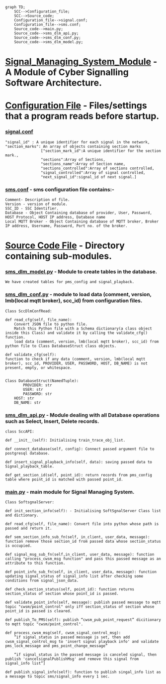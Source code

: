 ```mermaid
graph TD;
    SCC-->Configuration_file;
    SCC-->Source_code;
    Configuration_file-->signal.conf;
    Configuration_file-->sms.conf;
    Source_code-->main.py;
    Source_code-->sms_dlm_api.py;
    Source_code-->sms_dlm_conf.py;
    Source_code-->sms_dlm_model.py;
```
# [Signal_Managing_System_Module](https://github.com/paragnema1/Signal_Managing_System_Module) - A Module of Cyber Signalling Software Architecture.

# [Configuration File](https://github.com/paragnema1/Siding_Control_Centre_Module/tree/main/Configuration_Files) - Files/settings that a program reads before startup.

### [signal.conf](https://github.com/paragnema1/Siding_Control_Centre_Module/blob/main/Configuration_Files/scc.conf) 
    "signal_id" : A unique identifier for each signal in the network,
    "section_marks": An array of objects containing section marks
                    ["section_mark_id":A unique identifier for the section mark.,
                    "sections":Array of Sections,
                    "sections_name":Array of Section name,
                    "sections_controlled":Array of sections controlled,
                    "signal_controlled":Array of signal controlled,
                    "next_signal_id":signal_id of next signal.]
                    
### [sms.conf](https://github.com/paragnema1/Siding_Control_Centre_Module/blob/main/Configuration_Files/section.conf) - sms configuration file contains:-

    Comment- Description of file.
    Version - version of module.
    SSC_ID - SSC Identifier.
    Database - Object Containing database of provider, User, Password, HOST Protocol, HOST IP address, Database name
    Local MQTT Broker - Object Containing database of MQTT broker, Broker IP address, Username, Password, Port no. of the broker.
    
# [Source Code File](https://github.com/paragnema1/Siding_Control_Centre_Module/tree/main/Source_Code) - Directory containing sub-modules.

### [sms_dlm_model.py](https://github.com/paragnema1/Siding_Control_Centre_Module/tree/main/Source_Code/SCC_DLM_MODEL) - Module to create tables in the database. 
	We have created tables for pms_config and signal_playback.

### [sms_dlm_conf.py](https://github.com/paragnema1/Siding_Control_Centre_Module/tree/main/Source_Code/SCC_DLM_CONF) - module to load data (comment, version, lmb(local mqtt broker), scc_id) from configuration files.

	Class SccDlmConfRead:
 
	def read_cfg(self, file_name):
		Convert JSON file to python file.
		Match this Python file with a Schema dictionary(a class object inside this Class) and validate it by calling the validate_cfg() function.
		load data (comment, version, lmb(local mqtt broker), scc_id) from python file to Class DatabaseStruct class objects.

	def validate_cfg(self): 
	function to check if any data (comment, version, lmb(local mqtt broker), scc_id, PROVIDER, USER, PASSWORD, HOST, DB_NAME) is not present, empty, or whitespace.


	Class DatabaseStruct(NamedTuple):
    		PROVIDER: str
	    	USER: str
	        PASSWORD: str
	 	HOST: str
	  	DB_NAME: str
    
### [sms_dlm_api.py](https://github.com/paragnema1/Siding_Control_Centre_Module/tree/main/Source_Code/SCC_DLM_API) - Module dealing with all Database operations such as Select, Insert, Delete records.

	class SccAPI:
 
	def __init__(self): Initialising train_trace_obj_list.
	
	def connect_database(self, config): Connect passed argument file to postgresql database.
	
	def insert_signal_playback_info(self, data): saving passed data to Signal_playback_table.
	
	def get_section_id(self, point_id): return records from pms_config table where point_id is matched with passed point_id.
 
### [main.py](https://github.com/paragnema1/Siding_Control_Centre_Module/tree/main/Source_Code/Main_File) - main module for Signal Managing System.
	Class SoftsgnalServer:
	
	def init_section_info(self): - Initialising SoftSgnalServer Class list and dictionary.
	
	def read_cfg(self, file_name): Convert file into python whose path is passed and return it.
	
	def sem_section_info_sub_fn(self, in_client, user_data, message): function remove those section_id from passed data whose section_status is occupied.
	
	def signal_msg_sub_fn(self,in_client, user_data, message): function calling "process_cwsm_msg function" and pass this passed message as an attribute to this function.
	
	def point_info_sub_fn(self, in_client, user_data, message): function updating signal_status of signal_info list after checking some conditions from signal_json_data.
	
	def check_section_status(self, point_id): function returns section_status of section whose point_id is passed.
	
	def validate_point_info(self, message): publish passed message to mqtt topic "cwsm/point_control" only iff section_status of section whose point_id is passed is cleared.
	
	def publish_To_PMS(self): publish “cwsm_pub_point_request” dicitionary to mqtt topic "cwsm/point_control".
	
	def process_cwsm_msg(self, cwsm_signal_control_msg):
 		”if signal_status in passed message is set, then add cwsm_signal_control_msg to 'insert signal playback info' and validate pms_lock_message and pms_point_change_message”
 
		“if signal_status in the passed message is canceled signal, then publish 'cancelsignalPublishMsg' and remove this signal from signal_info list”]
	
	def publish_signal_info(self): function to publish singal_info list as a message to topic sms/signal_info every 1 sec.
